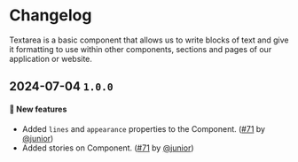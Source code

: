 # Changelog

Textarea is a basic component that allows us to write blocks of text and give it formatting to use within other components, sections and pages of our application or website.

## 2024-07-04 `1.0.0`

#### 🎉 New features

- Added `lines` and `appearance` properties to the Component. ([#71](https://git.rarolabs.com.br/frontend/rarui/-/merge_requests/71) by [@junior](https://git.rarolabs.com.br/junior))
- Added stories on Component. ([#71](https://git.rarolabs.com.br/frontend/rarui/-/merge_requests/71) by [@junior](https://git.rarolabs.com.br/junior))

<!-- #### 🛠 Breaking changes -->

<!-- #### 📚 3rd party library updates -->

<!-- #### 🎉 New features -->

<!-- #### 🐛 Bug fixes -->

<!-- #### 💡 Others -->
